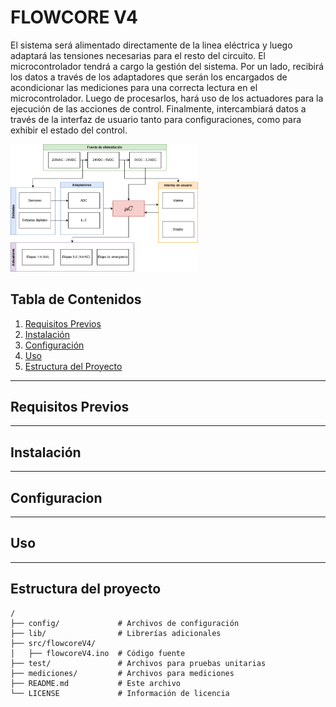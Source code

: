 # FLOWCORE V4

El sistema será alimentado directamente de la linea eléctrica y luego adaptará las tensiones necesarias para el resto del circuito. El microcontrolador tendrá a cargo la gestión del sistema. Por un lado, recibirá los datos a través de los adaptadores que serán los encargados de acondicionar las mediciones para una correcta lectura en el microcontrolador. Luego de procesarlos, hará uso de los actuadores para la ejecución de las acciones de control. Finalmente, intercambiará datos a través de la interfaz de usuario tanto para configuraciones, como para exhibir el estado del control. 

<img src="img/Diagrama de bloques.png" alt="Texto alternativo" width="300">

## Tabla de Contenidos

1. [Requisitos Previos](#requisitos-previos)  
2. [Instalación](#instalación)  
3. [Configuración](#configuración)  
4. [Uso](#uso)  
5. [Estructura del Proyecto](#estructura-del-proyecto)  

---

## Requisitos Previos

---

## Instalación

---

## Configuracion

---
## Uso

---
## Estructura del proyecto
```
/
├── config/             # Archivos de configuración 
├── lib/                # Librerías adicionales
├── src/flowcoreV4/     
│   ├── flowcoreV4.ino  # Código fuente
├── test/               # Archivos para pruebas unitarias
├── mediciones/         # Archivos para mediciones
├── README.md           # Este archivo
└── LICENSE             # Información de licencia
```